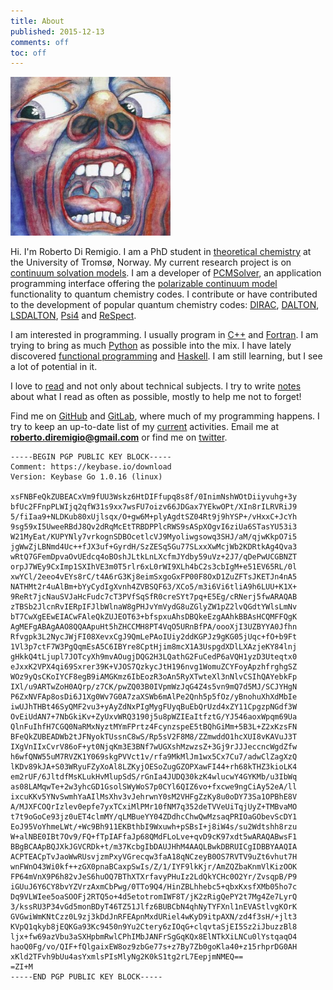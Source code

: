 ```yaml
---
title: About
published: 2015-12-13
comments: off
toc: off
---
```


<img src="/images/crimson_king.jpg" class="right" width="256" id="me">

Hi. I'm Roberto Di Remigio.
I am a PhD student in [theoretical chemistry] at the University of Tromsø, Norway.
My current research project is on [continuum solvation models].
I am a developer of [PCMSolver], an application programming interface offering
the [polarizable continuum model] functionality to quantum chemistry codes.
I contribute or have contributed to the development of popular quantum chemistry codes:
[DIRAC], [DALTON], [LSDALTON], [Psi4] and [ReSpect].

[theoretical chemistry]: https://en.wikipedia.org/wiki/Theoretical_chemistry
[continuum solvation models]: https://en.wikipedia.org/wiki/Implicit_solvation
[PCMSolver]: http://pcmsolver.readthedocs.org/
[polarizable continuum model]: https://en.wikipedia.org/wiki/Polarizable_continuum_model
[DIRAC]: http://diracprogram.org
[DALTON]: http://www.daltonprogram.org/
[LSDALTON]: http://www.daltonprogram.org/
[Psi4]: http://www.psicode.org/
[ReSpect]: http://rel-qchem.sav.sk/

I am interested in programming. I usually program in [C++] and [Fortran].
I am trying to bring as much [Python] as possible into the mix.
I have lately discovered [functional programming] and [Haskell]. I am still learning,
but I see a lot of potential in it.

[C++]: https://en.wikipedia.org/wiki/C%2B%2B
[Fortran]: https://en.wikipedia.org/wiki/Fortran
[Python]: https://en.wikipedia.org/wiki/Python_(programming_language)
[functional programming]: https://en.wikipedia.org/wiki/Functional_programming
[Haskell]: http://en.wikipedia.org/wiki/Haskell_(programming_language)

I love to [read] and not only about technical subjects. I try to write [notes]
about what I read as often as possible, mostly to help me not to forget!

[read]: /reads/
[notes]: /notes/

Find me on [GitHub] and [GitLab], where much of my programming happens.
I try to keep an up-to-date list of my [current] activities.
Email me at **roberto.diremigio@gmail.com** or find me on [twitter].

[current]: /currently
[GitHub]: http://github.com/robertodr
[GitLab]: https://gitlab.com/u/robertodr
[twitter]: https://twitter.com/_boberto_

```
-----BEGIN PGP PUBLIC KEY BLOCK-----
Comment: https://keybase.io/download
Version: Keybase Go 1.0.16 (linux)

xsFNBFeQkZUBEACxVm9fUU3Wskz6HtDIFfupq8s8f/0InimNshWOtDiiyvuhg+3y
bfUc2FFnpPLWIjq2qfW31s9xx7wsFU7oizv66JDGax7YEkwOPt/XIn8rILRVRiJ9
5/fiIaa9+NLDKub80xUjlsqx/O+gw6M+plyAgdtSZ04Rt9j9hYSP+/vHxxC+JcYh
9sg59xI5UweeRBdJ8Qv2dRqMcEtTRBDPPlcRWS9sASpXOgvI6ziUa6STasYU53i3
W21MyEat/KUPYNly7vrkognSDBOcetlcVJ9Myoliwgsowq3SHJ/aM/qjwKkpO7i5
jgWwZjLBNmd4Uc++fJX3uf+GyrdH/SzZESq5Gu77SLxxXwMcjWb2KDRtkAg4Qva3
wRtQ7GFemDpvaOvUEdcq4oBOshJLtkLnLXcfmJYdby59uVz+2J7/qDePwUCGBNZT
orpJ7WEy9CxImp1SXIhVE3m0T5rlr6xL0rWI9XLh4bC2s3cbIgM+e51EV65RL/0l
xwYCl/2eeo4vEYs8rC/t4A6rG3Kj8eimSxgoGxFP00F8OxD1ZuZFTsJKETJn4nA5
NATHMt2r4uAlBm+bYyCydIgXvnh4ZVBSQF63/XCo5/m3i6Vi6tliA9h6LUU+K1X+
9ReRt7jcNauSVJaHcFudc7cT3PVfSqSfR0creSYt7pq+E5Eg/cRNerj5fwARAQAB
zTBSb2JlcnRvIERpIFJlbWlnaW8gPHJvYmVydG8uZGlyZW1pZ2lvQGdtYWlsLmNv
bT7CwXgEEwEIACwFAleQkZUJEOT63+bfspxuAhsDBQkeEzgAAhkBBAsHCQMFFQgK
AgMEFgABAgAAO8QQAApuHt5hZHCCMH8PT4VqO5URnBfPA/oooXjI3UZBYYA0Jfhn
Rfvgpk3L2NycJWjFI08XevxCgJ9QmLePAoIUiy2ddKGPJz9gKG05jUqc+fO+b9Ft
1Vl3p7ctF7W3PgQqmEsA5C6IBYre8CptHjim8mcX1A3UspgdXDlLXAzjeKY84lnj
gHkkQ4tLjupl7JOTcyXh9mvAOugjDQG2H3LQathG2FuCedP6aVQH1yzD3Uteqtx0
eJxxK2VPX4qi69Sxrer39K+VJOS7QzkycJtH196nvg1WomuZCYFoyApzhfrghgSZ
WOz9yQsCKoIYCF8egB9iAMGKmz6IbEozR3oAn5RyXTwteXl3nNlvCSIhQAYebkFp
IXl/u9ARTwZoH0AQrp/z7CK/pwZQ03B0IVpmWzJqG4Z4s5vn9mQ7d5MJ/SCJYHgN
P6ZxNVFAp8osDi6J1Xg0Wv7G0A7zaXSWb6mAlPe2Qnh5p5fOz/yBnohuXhXdMbIe
iwUJhTHBt46SyQMF2vu3+yAyZdNxPIgMygFUyqBuEbQrUzd4xZY11CpgzpNGdf3W
OvEiUdAN7+7NbGkiKv+ZyUxvWRQ3190j5u8pWZIEaItfztG/YJ546aoxWpqm69Ua
QlnFuIhfH7CGQ0NaRMxNyztMYmFPrtz4FcynzspeE5tBQhGiMm+5B3L+Z2xKzsFN
BFeQkZUBEADWb2tJFNyokTUssnC8wS/Rp5sV2F8M8/ZZmwddO1hcXUI8vKAVuJ3T
IXgVnIIxCvrV86oF+yt0NjqKm3E3BNf7wUGXshMzwzsZ+3Gj9rJJJeccncWgdZfw
h6wfQNW55uM7RVZK1Y069skgPVVct1v/rfa9MkMlJm1wx5Cx7Cu7/adwClZagXzQ
lKDv89kJA+S03WRyuFZyXoAl8LZKyjOESoZugGZOPXawFI44+rh68kTHZ3kioLK4
em2rUF/6JltdfMsKLukHvMlupSdS/rGnIa4JUDQ30kzK4wlucwY4GYKMb/u3IbWq
as08LAMqwTe+2w3yhcGD1GsolSWyWoS7p0CYl6QIZ6vo+fxcwe9ngCiAy52eA/ll
ixcuKKv5YNvSwmhYaAIlMsXhv3vJehrwnY0sM2VHFgZzKy8u0oDY73Sa1OPBhE8V
A/MJXFCOQrIzlev0epfe7yxTCxiMlPMr10fNM7q352deTVVeUiTqjUyZ+TMBvaMO
t7t9oGoCe93jz0uET4clmMY/qLMBueYY04ZDdhcChwQwMzsaqPRIOaGObevScDY1
EoJ95VoYhmeLWt/+Wc9Bh911EKBthbI9Wxuwh+pSBsI+j8iW4s/su2Wdtshh8rzu
W+alNBE0IBt7Ov9/FQ+fTpIAFfaJp68QMdFLoLve+qvD9cK97xdt5wARAQABwsF1
BBgBCAApBQJXkJGVCRDk+t/m37KcbgIbDAUJHhM4AAQLBwkDBRUICgIDBBYAAQIA
ACPTEACpTvJaoWwRUsvjzmPxyVGrecqw3faA18qNCzeyB0OS7RVTV9uZt6vhut7H
wnFWnO43Wi0kf++zGX0pnaBCaxpSwIs/Z/1/IYF9lkKjr/AmZQZbaKnmVlKizOOK
FP64mVnX9P6h82vJeS6huOQ7BThXTXrfavyPHuIz2LdQkYCHc0O2Yr/ZvsqpB/P9
iGUuJ6Y6CY8bvYZVrzAxmCbPwg/0TTo9Q4/HinZBLhhebc5+qbxKxsfXMb05ho7c
Dq9VLWIee5oaSOOFj2RTQ5o+4d5etotromIWF8T/jK2zRigQePY2t7Mg4Ze7LyrQ
3/kssRU3P34vGd5monBDyT46TZ51Jlfz6BUBCbN4qhNyTYFXnl1nEVAStlvgKOrK
GVGwiWmKNtCzz0L9zj3kDdJnRFEApnMxdURiel4wKyD9itpAXN/zd4f3sH/+jlt3
KVpQ1qkyb8jEQKGa93Kc9450n9Yu2Ctery6zIOqG+clqvtaSjEI5Sz2iJbuzzBl8
ljx+fw69azVbu3aSXHpbmRwlCPhIMbJANFrSgGqKQx8ElNTkXiLNCu0lYstqaqO4
haoQ0Fg/vo/QIF+fQlgaixEW8oz9zbGe77s+z7By7Zb0goKla40+z15rhprDG0AH
xKld2TFvh9bUu4asYxmlsPIsMlyNg2K0kS1tg2rL7EepjmNMEQ==
=ZI+M
-----END PGP PUBLIC KEY BLOCK-----
```

